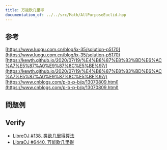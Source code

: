 ```yaml
---
title: 万能欧几里得
documentation_of: ../../src/Math/AllPurposeEuclid.hpp
---
```

## 参考
[https://www.luogu.com.cn/blog/ix-35/solution-p5170](https://www.luogu.com.cn/blog/ix-35/solution-p5170) \
[https://kewth.github.io/2020/07/19/%E4%B8%87%E8%83%BD%E6%AC%A7%E5%87%A0%E9%87%8C%E5%BE%97/](https://kewth.github.io/2020/07/19/%E4%B8%87%E8%83%BD%E6%AC%A7%E5%87%A0%E9%87%8C%E5%BE%97/) \
[https://www.cnblogs.com/p-b-p-b/p/13070809.html](https://www.cnblogs.com/p-b-p-b/p/13070809.html)

## 問題例
## Verify


- [LibreOJ #138. 类欧几里得算法](https://loj.ac/p/138) <br>
- [LibraOJ #6440. 万能欧几里得](https://loj.ac/p/6440) <br>


